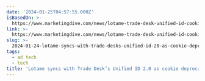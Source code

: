 ```yaml
---
date: '2024-01-25T04:57:55.000Z'
isBasedOn: >-
  https://www.marketingdive.com/news/lotame-trade-desk-unified-id-cookie-deprecation/704869/
link: >-
  https://www.marketingdive.com/news/lotame-trade-desk-unified-id-cookie-deprecation/704869/
slug: >-
  2024-01-24-lotame-syncs-with-trade-desks-unified-id-20-as-cookie-deprecation-begins
tags:
  - ad tech
  - tech
title: 'Lotame syncs with Trade Desk’s Unified ID 2.0 as cookie deprecation begins '
---
```



